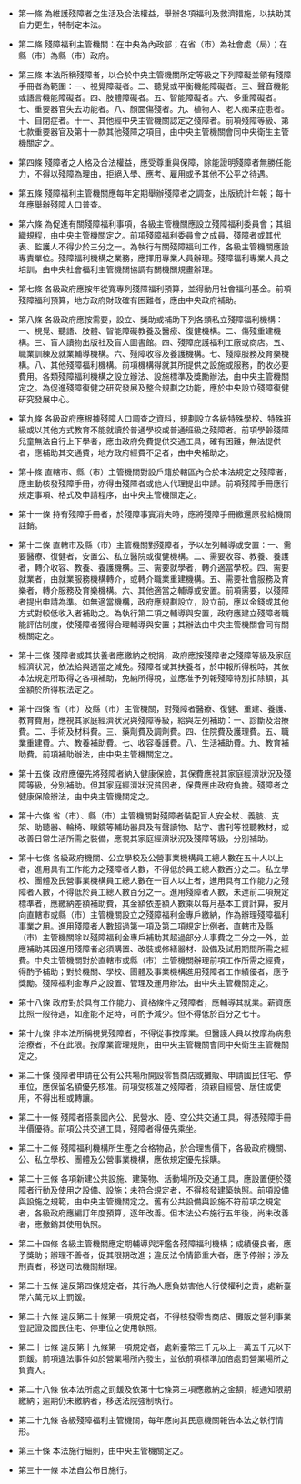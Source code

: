 * 第一條 為維護殘障者之生活及合法權益，舉辦各項福利及救濟措施，以扶助其自力更生，特制定本法。

* 第二條 殘障福利主管機關：在中央為內政部；在省（市）為社會處（局）；在縣（市）為縣（市）政府。

* 第三條 本法所稱殘障者，以合於中央主管機關所定等級之下列障礙並領有殘障手冊者為範圍：一、視覺障礙者。二、聽覺或平衡機能障礙者。三、聲音機能或語言機能障礙者。四、肢體障礙者。五、智能障礙者。六、多重障礙者。七、重要器官失去功能者。八、顏面傷殘者。九、植物人、老人痴呆症患者。十、自閉症者。十一、其他經中央主管機關認定之殘障者。前項殘障等級、第七款重要器官及第十一款其他殘障之項目，由中央主管機關會同中央衛生主管機關定之。

* 第四條 殘障者之人格及合法權益，應受尊重與保障，除能證明殘障者無勝任能力，不得以殘障為理由，拒絕入學、應考、雇用或予其他不公平之待遇。

* 第五條 殘障福利主管機關應每年定期舉辦殘障者之調查，出版統計年報；每十年應舉辦殘障人口普查。

* 第六條 為促進有關殘障福利事項，各級主管機關應設立殘障福利委員會；其組織規程，由中央主管機關定之。前項殘障福利委員會之成員，殘障者或其代表、監護人不得少於三分之一。為執行有關殘障福利工作，各級主管機關應設專責單位。殘障福利機構之業務，應擇用專業人員辦理。殘障福利專業人員之培訓，由中央社會福利主管機關協調有關機關規畫辦理。

* 第七條 各級政府應按年從寬專列殘障福利預算，並得動用社會福利基金。前項殘障福利預算，地方政府財政確有困難者，應由中央政府補助。

* 第八條 各級政府應按需要，設立、獎助或補助下列各類私立殘障福利機構：一、視覺、聽語、肢體、智能障礙教養及醫療、復健機構。二、傷殘重建機構。三、盲人讀物出版社及盲人圖書館。四、殘障庇護福利工廠或商店。五、職業訓練及就業輔導機構。六、殘障收容及養護機構。七、殘障服務及育樂機構。八、其他殘障福利機構。前項機構得就其所提供之設施或服務，酌收必要費用。各類殘障福利機構之設立辦法、設施標準及獎勵辦法，由中央主管機關定之。為促進殘障復健之研究發展及整合規劃之功能，應於中央設立殘障復健研究發展中心。

* 第九條 各級政府應根據殘障人口調查之資料，規劃設立各級特殊學校、特殊班級或以其他方式教育不能就讀於普通學校或普通班級之殘障者。前項學齡殘障兒童無法自行上下學者，應由政府免費提供交通工具，確有困難，無法提供者，應補助其交通費，地方政府經費不足者，由中央補助之。

* 第十條 直轄市、縣（市）主管機關對設戶籍於轄區內合於本法規定之殘障者，應主動核發殘障手冊，亦得由殘障者或他人代理提出申請。前項殘障手冊應行規定事項、格式及申請程序，由中央主管機關定之。

* 第十一條 持有殘障手冊者，於殘障事實消失時，應將殘障手冊繳還原發給機關註銷。

* 第十二條 直轄市及縣（市）主管機關對殘障者，予以左列輔導或安置：一、需要醫療、復健者，安置公、私立醫院或復健機構。二、需要收容、教養、養護者，轉介收容、教養、養護機構。三、需要就學者，轉介適當學校。四、需要就業者，由就業服務機構轉介，或轉介職業重建機構。五、需要社會服務及育樂者，轉介服務及育樂機構。六、其他適當之輔導或安置。前項需要，以殘障者提出申請為準。如無適當機構，政府應規劃設立，設立前，應以金錢或其他方式對較低收入者補助之。為執行第二項之輔導與安置，政府應建立殘障者職能評估制度，使殘障者獲得合理輔導與安置；其辦法由中央主管機關會同有關機關定之。

* 第十三條 殘障者或其扶養者應繳納之稅捐，政府應按殘障者之殘障等級及家庭經濟狀況，依法給與適當之減免。殘障者或其扶養者，於申報所得稅時，其依本法規定所取得之各項補助，免納所得稅，並應准予列報殘障特別扣除額，其金額於所得稅法定之。

* 第十四條 省（市）及縣（市）主管機關，對殘障者醫療、復健、重建、養護、教育費用，應視其家庭經濟狀況與殘障等級，給與左列補助：一、診斷及治療費。二、手術及材料費。三、藥劑費及調劑費。四、住院費及護理費。五、職業重建費。六、教養補助費。七、收容養護費。八、生活補助費。九、教育補助費。前項補助辦法，由中央主管機關定之。

* 第十五條 政府應優先將殘障者納入健康保險，其保費應視其家庭經濟狀況及殘障等級，分別補助。但其家庭經濟狀況貧困者，保費應由政府負擔。殘障者之健康保險辦法，由中央主管機關定之。

* 第十六條 省（市）、縣（市）主管機關對殘障者裝配盲人安全杖、義肢、支架、助聽器、輪椅、眼鏡等輔助器具及有聲讀物、點字、書刊等視聽教材，或改善日常生活所需之裝備，應視其家庭經濟狀況及殘障等級，分別補助。

* 第十七條 各級政府機關、公立學校及公營事業機構員工總人數在五十人以上者，進用具有工作能力之殘障者人數，不得低於員工總人數百分之二。私立學校、團體及民營事業機構員工總人數在一百人以上者，進用具有工作能力之殘障者人數，不得低於員工總人數百分之一。進用殘障者人數，未達前二項規定標準者，應繳納差額補助費，其金額依差額人數乘以每月基本工資計算，按月向直轄市或縣（市）主管機關設立之殘障福利金專戶繳納，作為辦理殘障福利事業之用。進用殘障者人數超過第一項及第二項規定比例者，直轄市及縣（市）主管機關除以殘障福利金專戶補助其超過部分人事費之二分之一外，並應補助其因進用殘障者必須購置、改裝或修繕器材、設備及試用期間所需之經費。中央主管機關對於直轄市或縣（市）主管機關辦理前項工作所需之經費，得酌予補助；對於機關、學校、團體及事業機構進用殘障者工作績優者，應予獎勵。殘障福利金專戶之設置、管理及運用辦法，由中央主管機關定之。

* 第十八條 政府對於具有工作能力、資格條件之殘障者，應輔導其就業。薪資應比照一般待遇，如產能不足時，可酌予減少。但不得低於百分之七十。

* 第十九條 非本法所稱視覺殘障者，不得從事按摩業。但醫護人員以按摩為病患治療者，不在此限。按摩業管理規則，由中央主管機關會同中央衛生主管機關定之。

* 第二十條 殘障者申請在公有公共場所開設零售商店或攤販、申請國民住宅、停車位，應保留名額優先核准。前項受核准之殘障者，須親自經營、居住或使用，不得出租或轉讓。

* 第二十一條 殘障者搭乘國內公、民營水、陸、空公共交通工具，得憑殘障手冊半價優待。前項公共交通工具，殘障者得優先乘坐。

* 第二十二條 殘障福利機構所生產之合格物品，於合理售價下，各級政府機關、公、私立學校、團體及公營事業機構，應依規定優先採購。

* 第二十三條 各項新建公共設施、建築物、活動場所及交通工具，應設置便於殘障者行動及使用之設備、設施；未符合規定者，不得核發建築執照。前項設備與設施之規範，由中央主管機關定之。舊有公共設備與設施不符前項之規定者，各級政府應編訂年度預算，逐年改善。但本法公布施行五年後，尚未改善者，應撤銷其使用執照。

* 第二十四條 各級主管機關應定期輔導與評鑑各殘障福利機構；成績優良者，應予獎助；辦理不善者，促其限期改進；違反法令情節重大者，應予停辦；涉及刑責者，移送司法機關辦理。

* 第二十五條 違反第四條規定者，其行為人應負妨害他人行使權利之責，處新臺幣六萬元以上罰鍰。

* 第二十六條 違反第二十條第一項規定者，不得核發零售商店、攤販之營利事業登記證及國民住宅、停車位之使用執照。

* 第二十七條 違反第十九條第一項規定者，處新臺幣三千元以上一萬五千元以下罰鍰。前項違法事件如於營業場所內發生，並依前項標準加倍處罰營業場所之負責人。

* 第二十八條 依本法所處之罰鍰及依第十七條第三項應繳納之金額，經通知限期繳納；逾期仍未繳納者，移送法院強制執行。

* 第二十九條 各級殘障福利主管機關，每年應向其民意機關報告本法之執行情形。

* 第三十條 本法施行細則，由中央主管機關定之。

* 第三十一條 本法自公布日施行。

